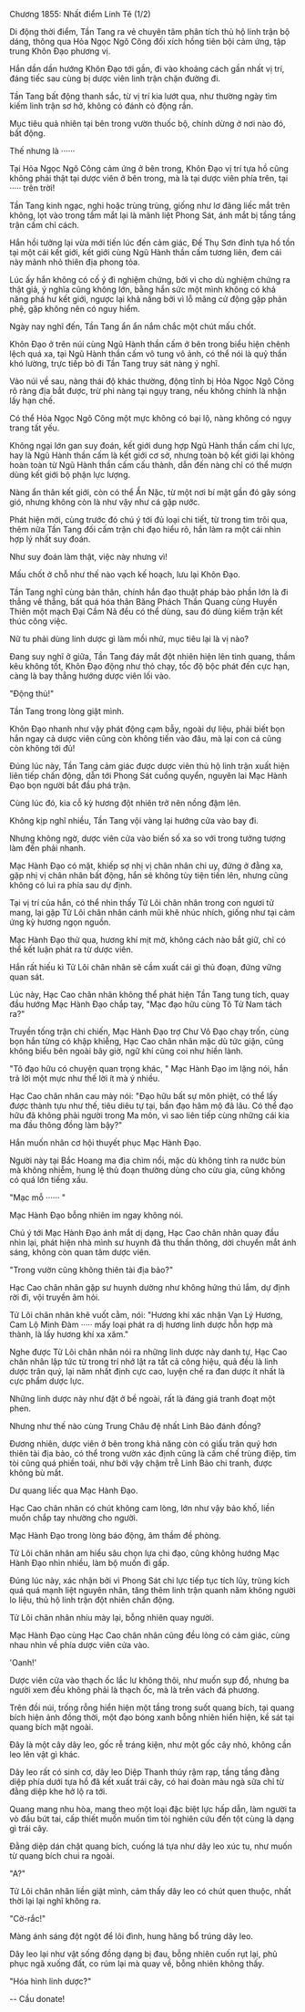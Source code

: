 




Chương 1855: Nhất điểm Linh Tê (1/2)


Di động thời điểm, Tần Tang ra vẻ chuyên tâm phân tích thủ hộ linh trận bộ dáng, thông qua Hỏa Ngọc Ngô Công đối xích hồng tiên bội cảm ứng, tập trung Khôn Đạo phương vị.

Hắn dần dần hướng Khôn Đạo tới gần, đi vào khoảng cách gần nhất vị trí, đáng tiếc sau cùng bị dược viên linh trận chặn đường đi.

Tần Tang bất động thanh sắc, từ vị trí kia lướt qua, như thường ngày tìm kiếm linh trận sơ hở, không có đánh cỏ động rắn.

Mục tiêu quả nhiên tại bên trong vườn thuốc bộ, chính dừng ở nơi nào đó, bất động.

Thế nhưng là ······

Tại Hỏa Ngọc Ngô Công cảm ứng ở bên trong, Khôn Đạo vị trí tựa hồ cũng không phải thật tại dược viên ở bên trong, mà là tại dược viên phía trên, tại ····· trên trời!

Tần Tang kinh ngạc, nghi hoặc trùng trùng, giống như lơ đãng liếc mắt trên không, lọt vào trong tầm mắt lại là mãnh liệt Phong Sát, ánh mắt bị tầng tầng trận cấm chỉ cách.

Hắn hồi tưởng lại vừa mới tiến lúc đến cảm giác, Đế Thụ Sơn đỉnh tựa hồ tồn tại một cái kết giới, kết giới cùng Ngũ Hành thần cấm tương liên, đem cái này mảnh nhỏ thiên địa phong tỏa.

Lúc ấy hắn không có cố ý đi nghiệm chứng, bởi vì cho dù nghiệm chứng ra thật giả, ý nghĩa cũng không lớn, bằng hắn sức một mình không có khả năng phá hư kết giới, ngược lại khả năng bởi vì lỗ mãng cử động gặp phản phệ, gặp không nên có nguy hiểm.

Ngày nay nghĩ đến, Tần Tang ẩn ẩn nắm chắc một chút mấu chốt.

Khôn Đạo ở trên núi cùng Ngũ Hành thần cấm ở bên trong biểu hiện chênh lệch quá xa, tại Ngũ Hành thần cấm vô tung vô ảnh, có thể nói là quỷ thần khó lường, trực tiếp bỏ đi Tần Tang truy sát nàng ý nghĩ.

Vào núi về sau, nàng thái độ khác thường, động tĩnh bị Hỏa Ngọc Ngô Công rõ ràng địa bắt được, trừ phi nàng tại ngụy trang, nếu không chính là nhận lấy hạn chế.

Có thể Hỏa Ngọc Ngô Công một mực không có bại lộ, nàng không có ngụy trang tất yếu.

Không ngại lớn gan suy đoán, kết giới dung hợp Ngũ Hành thần cấm chi lực, hay là Ngũ Hành thần cấm là kết giới cơ sở, nhưng toàn bộ kết giới lại không hoàn toàn từ Ngũ Hành thần cấm cấu thành, dẫn đến nàng chỉ có thể mượn dùng kết giới bộ phận lực lượng.

Nàng ẩn thân kết giới, còn có thể Ẩn Nặc, từ một nơi bí mật gần đó gây sóng gió, nhưng không còn là như vậy như cá gặp nước.

Phát hiện mới, cùng trước đó chú ý tới đủ loại chi tiết, từ trong tim trôi qua, thêm nữa Tần Tang đối cấm trận chi đạo hiểu rõ, hắn làm ra một cái nhìn hợp lý nhất suy đoán.

Như suy đoán làm thật, việc này nhưng vì!

Mấu chốt ở chỗ như thế nào vạch kế hoạch, lưu lại Khôn Đạo.

Tần Tang nghĩ cùng bản thân, chính hắn đạo thuật pháp bảo phần lớn là đi thẳng về thẳng, bất quá hóa thân Băng Phách Thần Quang cùng Huyền Thiên một mạch Đại Cầm Nã đều có thể dùng, sau đó dùng kiếm trận kết thúc công việc.

Nữ tu phải dùng linh dược gì làm mồi nhử, mục tiêu lại là vị nào?

Đang suy nghĩ ở giữa, Tần Tang đáy mắt đột nhiên hiện lên tinh quang, thầm kêu không tốt, Khôn Đạo động như thỏ chạy, tốc độ bộc phát đến cực hạn, càng là bay thẳng hướng dược viên lối vào.

"Động thủ!"

Tần Tang trong lòng giật mình.

Khôn Đạo nhanh như vậy phát động cạm bẫy, ngoài dự liệu, phải biết bọn hắn ngay cả dược viên cũng còn không tiến vào đâu, mà lại con cá cũng còn không tới đủ!

Đúng lúc này, Tần Tang cảm giác được dược viên thủ hộ linh trận xuất hiện liên tiếp chấn động, dẫn tới Phong Sát cuồng quyển, nguyên lai Mạc Hành Đạo bọn người bắt đầu phá trận.

Cùng lúc đó, kia cỗ kỳ hương đột nhiên trở nên nồng đậm lên.

Không kịp nghĩ nhiều, Tần Tang vội vàng lại hướng cửa vào bay đi.

Nhưng không ngờ, dược viên cửa vào biến số xa so với trong tưởng tượng làm đến phải nhanh.

Mạc Hành Đạo có mặt, khiếp sợ nhị vị chân nhân chi uy, đứng ở đằng xa, gặp nhị vị chân nhân bất động, hắn sẽ không tùy tiện tiến lên, nhưng cũng không có lui ra phía sau dự định.

Tại vị trí của hắn, có thể nhìn thấy Tử Lôi chân nhân trong con ngươi tử mang, lại gặp Tử Lôi chân nhân cánh mũi khẽ nhúc nhích, giống như tại cảm ứng kỳ hương ngọn nguồn.

Mạc Hành Đạo thử qua, hương khí mịt mờ, không cách nào bắt giữ, chỉ có thể kết luận phát ra từ dược viên.

Hắn rất hiếu kì Tử Lôi chân nhân sẽ cầm xuất cái gì thủ đoạn, đứng vững quan sát.

Lúc này, Hạc Cao chân nhân không thể phát hiện Tần Tang tung tích, quay đầu hướng Mạc Hành Đạo chắp tay, "Mạc đạo hữu cùng Tô Tử Nam tách ra?"

Truyền tống trận chi chiến, Mạc Hành Đạo trợ Chư Vô Đạo chạy trốn, cùng bọn hắn từng có khập khiễng, Hạc Cao chân nhân mặc dù tức giận, cũng không biểu bên ngoài bây giờ, ngữ khí cũng coi như hiền lành.

"Tô đạo hữu có chuyện quan trọng khác, " Mạc Hành Đạo im lặng nói, hắn trả lời một mực như thế lời ít mà ý nhiều.

Hạc Cao chân nhân cau mày nói: "Đạo hữu bất sự môn phiệt, có thể lấy được thành tựu như thế, tiêu diêu tự tại, bần đạo hâm mộ đã lâu. Có thể đạo hữu đã không phải người trong Ma môn, vì sao liên tiếp cùng những cái kia ma đầu thông đồng làm bậy?"

Hắn muốn nhân cơ hội thuyết phục Mạc Hành Đạo.

Người này tại Bắc Hoang ma địa chìm nổi, mặc dù không tính ra nước bùn mà không nhiễm, hung lệ thủ đoạn thường dùng cho cừu gia, cũng không có quá lớn tiếng xấu.

"Mạc mỗ ······ "

Mạc Hành Đạo bỗng nhiên im ngay không nói.

Chú ý tới Mạc Hành Đạo ánh mắt dị dạng, Hạc Cao chân nhân quay đầu nhìn lại, phát hiện nhà mình sư huynh đã thu thần thông, dời chuyển mắt ánh sáng, không còn quan tâm dược viên.

"Trong vườn cũng không thiên tài địa bảo?"

Hạc Cao chân nhân gặp sư huynh dường như không hứng thú lắm, dự định rời đi, vội truyền âm hỏi.

Tử Lôi chân nhân khẽ vuốt cằm, nói: "Hương khí xác nhận Vạn Lý Hương, Cam Lộ Minh Đàm ····· mấy loại phát ra dị hương linh dược hỗn hợp mà thành, là lấy hương khí xa xăm."

Nghe được Tử Lôi chân nhân nói ra những linh dược này danh tự, Hạc Cao chân nhân lập tức từ trong trí nhớ lật ra tất cả công hiệu, quả đều là linh dược trân quý, lại năm nhất định cực cao, luyện chế ra đan dược ít nhất là cực phẩm dược lực.

Những linh dược này như đặt ở bề ngoài, rất là đáng giá tranh đoạt một phen.

Nhưng như thế nào cùng Trung Châu đệ nhất Linh Bảo đánh đồng?

Đương nhiên, dược viên ở bên trong khả năng còn có giấu trân quý hơn thiên tài địa bảo, có thể trong vườn xác định cũng là cấm chế trùng điệp, tìm tòi cũng quá phiền toái, như bởi vậy chậm trễ Linh Bảo chi tranh, được không bù mất.

Dư quang liếc qua Mạc Hành Đạo.

Hạc Cao chân nhân có chút không cam lòng, lớn như vậy bảo khố, liền muốn chắp tay nhường cho người.

Mạc Hành Đạo trong lòng báo động, âm thầm đề phòng.

Tử Lôi chân nhân am hiểu sâu chọn lựa chi đạo, cũng không hướng Mạc Hành Đạo nhìn nhiều, làm bộ muốn đi gấp.

Đúng lúc này, xác nhận bởi vì Phong Sát chi lực tiếp tục tích lũy, trùng kích quá quá mạnh liệt nguyên nhân, tăng thêm linh trận quanh năm không người lo liệu, thủ hộ linh trận đột nhiên chấn động.

Tử Lôi chân nhân nhíu mày lại, bỗng nhiên quay người.

Mạc Hành Đạo cùng Hạc Cao chân nhân cũng đều lòng có cảm giác, cùng nhau nhìn về phía dược viên cửa vào.

'Oanh!'

Dược viên cửa vào thạch ốc lắc lư không thôi, như muốn sụp đổ, nhưng ba người xem đều không phải là thạch ốc, mà là trên vách đá phương.

Trên đồi núi, trống rỗng hiển hiện một tầng trong suốt quang bích, tại quang bích hiện ảnh đồng thời, một đạo bóng xanh bỗng nhiên hiển hiện, kề sát tại quang bích mặt ngoài.

Đây là một cây dây leo, gốc rễ tráng kiện, như một gốc cây nhỏ, không cần leo lên vật gì khác.

Dây leo rất có sinh cơ, dây leo Diệp Thanh thúy rậm rạp, tầng tầng đằng diệp phía dưới tựa hồ đã kết xuất trái cây, có hai đoàn màu ngà sữa chỉ từ đằng diệp khe hở lộ ra tới.

Quang mang nhu hòa, mang theo một loại đặc biệt lực hấp dẫn, làm người ta vò đầu bứt tai, cấp thiết muốn muốn tìm tòi nghiên cứu đến tột cùng là dạng gì trái cây.

Đằng diệp dán chặt quang bích, cuống lá tựa như dây leo xúc tu, như muốn từ quang bích chui ra ngoài.

"A?"

Tử Lôi chân nhân liền giật mình, cảm thấy dây leo có chút quen thuộc, nhất thời lại lại nghĩ không ra.

"Cờ-rắc!"

Màng ánh sáng đột ngột để lôi đình, hung hăng bổ trúng dây leo.

Dây leo lại như vật sống đồng dạng bị đau, bỗng nhiên cuốn rụt lại, phủ phục ngã xuống đất, co rúm lại mà quay về, bỗng nhiên không thấy.

"Hóa hình linh dược?"

--
Cầu donate!




